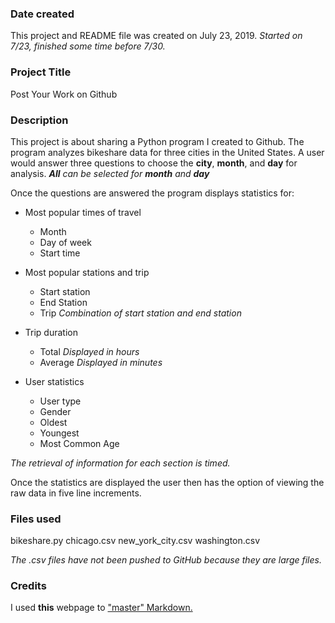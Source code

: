 ### Date created
This project and README file was created on July 23, 2019.  _Started on 7/23, finished some time before 7/30._

### Project Title
Post Your Work on Github

### Description
This project is about sharing a Python program I created to Github. The program analyzes bikeshare data for three cities in the United States. A user would answer three questions to choose the **city**, **month**, and **day** for analysis. _**All** can be selected for **month** and **day**_

Once the questions are answered the program displays statistics for:

*  Most popular times of travel
    *  Month
    *  Day of week
    *  Start time
    
*  Most popular stations and trip
    *  Start station
    *  End Station
    *  Trip  _Combination of start station and end station_
    
*  Trip duration
    *  Total  _Displayed in hours_
    *  Average  _Displayed in minutes_
    
*  User statistics
    *  User type
    *  Gender
    *  Oldest
    *  Youngest
    *  Most Common Age
    
_The retrieval of information for each section is timed._

Once the statistics are displayed the user then has the option of viewing the raw data in five line increments. 

### Files used
bikeshare.py
chicago.csv
new_york_city.csv
washington.csv

_The .csv files have not been pushed to GitHub because they are large files._

### Credits
I used **this** webpage to ["master" Markdown.](https://guides.github.com/features/mastering-markdown/#examples)

